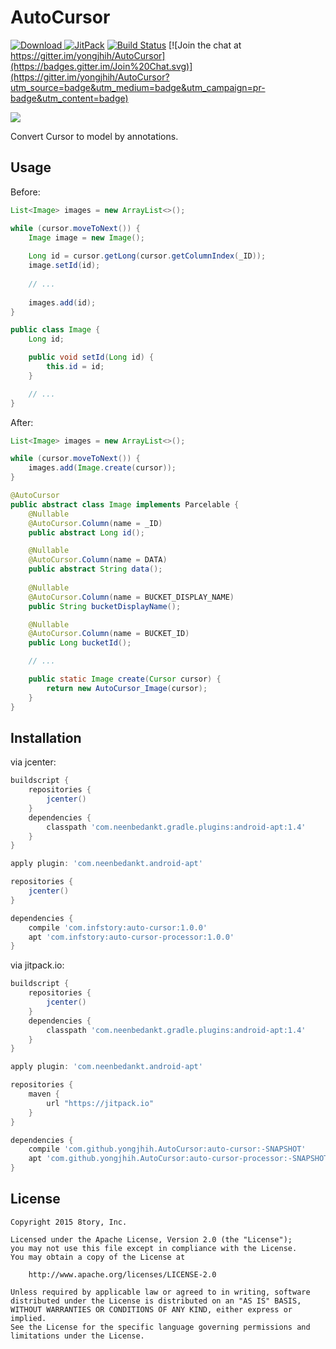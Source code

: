 # AutoCursor

[![Download](https://api.bintray.com/packages/yongjhih/maven/AutoCursor/images/download.svg) ](https://bintray.com/yongjhih/maven/AutoCursor/_latestVersion)
[![JitPack](https://img.shields.io/github/tag/yongjhih/AutoCursor.svg?label=JitPack)](https://jitpack.io/#yongjhih/AutoCursor)
[![Build Status](https://travis-ci.org/yongjhih/AutoCursor.svg)](https://travis-ci.org/yongjhih/AutoCursor)
[![Join the chat at https://gitter.im/yongjhih/AutoCursor](https://badges.gitter.im/Join%20Chat.svg)](https://gitter.im/yongjhih/AutoCursor?utm_source=badge&utm_medium=badge&utm_campaign=pr-badge&utm_content=badge)

![](art/auto-cursor.png)

Convert Cursor to model by annotations.

## Usage

Before:

```java
List<Image> images = new ArrayList<>();

while (cursor.moveToNext()) {
    Image image = new Image();
    
    Long id = cursor.getLong(cursor.getColumnIndex(_ID));
    image.setId(id);
    
    // ...
    
    images.add(id);
}
```

```java
public class Image {
    Long id;

    public void setId(Long id) {
        this.id = id;
    }

    // ...
}
```

After:

```java
List<Image> images = new ArrayList<>();

while (cursor.moveToNext()) {
    images.add(Image.create(cursor));
}
```

```java
@AutoCursor
public abstract class Image implements Parcelable {
    @Nullable
    @AutoCursor.Column(name = _ID)
    public abstract Long id();

    @Nullable
    @AutoCursor.Column(name = DATA)
    public abstract String data();
 
    @Nullable
    @AutoCursor.Column(name = BUCKET_DISPLAY_NAME)
    public String bucketDisplayName();

    @Nullable
    @AutoCursor.Column(name = BUCKET_ID)
    public Long bucketId();

    // ...

    public static Image create(Cursor cursor) {
        return new AutoCursor_Image(cursor);
    }
}
```

## Installation

via jcenter:

```gradle
buildscript {
    repositories {
        jcenter()
    }
    dependencies {
        classpath 'com.neenbedankt.gradle.plugins:android-apt:1.4'
    }
}

apply plugin: 'com.neenbedankt.android-apt'

repositories {
    jcenter()
}

dependencies {
    compile 'com.infstory:auto-cursor:1.0.0'
    apt 'com.infstory:auto-cursor-processor:1.0.0'
}
```

via jitpack.io:

```gradle
buildscript {
    repositories {
        jcenter()
    }
    dependencies {
        classpath 'com.neenbedankt.gradle.plugins:android-apt:1.4'
    }
}

apply plugin: 'com.neenbedankt.android-apt'

repositories {
    maven {
        url "https://jitpack.io"
    }
}

dependencies {
    compile 'com.github.yongjhih.AutoCursor:auto-cursor:-SNAPSHOT'
    apt 'com.github.yongjhih.AutoCursor:auto-cursor-processor:-SNAPSHOT'
}
```

## License

```
Copyright 2015 8tory, Inc.

Licensed under the Apache License, Version 2.0 (the "License");
you may not use this file except in compliance with the License.
You may obtain a copy of the License at

    http://www.apache.org/licenses/LICENSE-2.0

Unless required by applicable law or agreed to in writing, software
distributed under the License is distributed on an "AS IS" BASIS,
WITHOUT WARRANTIES OR CONDITIONS OF ANY KIND, either express or implied.
See the License for the specific language governing permissions and
limitations under the License.
```
